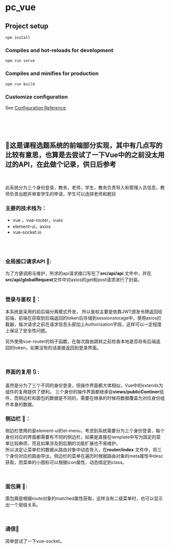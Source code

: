 <!--
 * @Descripttion: 
 * @version: 
 * @Author: windowdotonload
-->
# pc_vue

## Project setup
```
npm install
```

### Compiles and hot-reloads for development
```
npm run serve
```

### Compiles and minifies for production
```
npm run build
```

### Customize configuration
See [Configuration Reference](https://cli.vuejs.org/config/).


  
<br/>
<br/>
<br/>

## 📰这是课程选题系统的前端部分实现，其中有几点写的比较有意思，也算是去尝试了一下Vue中的之前没太用过的API，在此做个记录，供日后参考  
<br>  

此系统分为三个身份登录，教务，老师，学生，教务负责导入和管理人员信息，教师负责出题并审查学生的申请，学生可以选择老师和题目
<br>
### 主要的技术栈为：    

* vue ，vue-router，vuex
* element-ui，axios
* vue-socket.io  
  
<br>
<br>

### 全局接口请求API 🚁:  
为了方便调用与维护，所求的api请求接口写在了**src/api/api** 文件中，并在**src/api/globalRequest**文件中对axios的get和post请求进行了封装。  
<br>
### 登录与鉴权 💽：  
本系统是采用的前后端分离模式开发， 所以鉴权主要是依靠JWT颁发令牌返回给前端，前端在获取到后端返回的token后存储到sessionstorage中，使用axios拦截器，每次请求之前在请求信息头部加上Authorization字段，这样可以一定程度上保证了安全性问题。   
   

另外使用vue-router的钩子函数，在每次路由跳转之前检查本地是否存有后端返回的token，如果没有的话直接返回到登录界面。
  
<br>  

### 界面的复用 🔃 :
虽然是分为了三个不同的身份登录，但操作界面都大体相似，Vue中的extends为组件的复用提供了便利。
三个身份的操作界面都继承自**views/publicContiner**组件，而侧边栏和面包的数据是不同的，需要在继承的时候将数据覆盖为对应身份组件本身的数据。
<br>  


### 侧边栏 🎒：  
侧边栏使用的是element-ui的el-menu，考虑到系统需要分为三个身份登录，每个身份对应的界面都需要有不同的侧边栏，如果是直接在template中写为固定的菜单比较麻烦，而且如果涉及到后期的功能扩展也不易维护。  
所以决定让菜单栏的数据从路由对象中动态导入，在**router/index** 文件中，将三个身份对应的路由导出，侧边栏的菜单在遍历时根据路由对象的meta属性中desc获取，而菜单的小图标可以根据icon属性，动态绑定到class。

<br>  
 
### 面包屑 🍞:
面包屑是根据route对象的matched属性获取，这样当有二级菜单时，也可以显示出一个层级关系。  

<br>  

### 通信📡

简单尝试了一下vue-socket。



